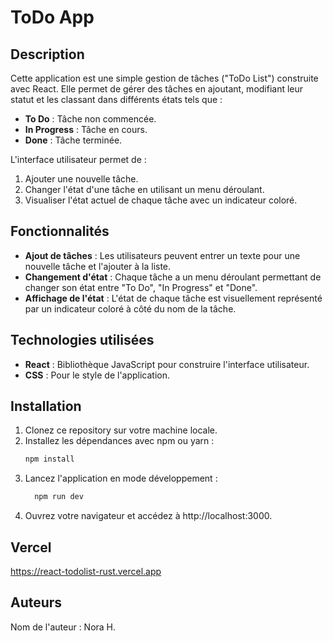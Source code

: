 # ToDo App

## Description

Cette application est une simple gestion de tâches ("ToDo List") construite avec React. Elle permet de gérer des tâches en ajoutant, modifiant leur statut et les classant dans différents états tels que :
- **To Do** : Tâche non commencée.
- **In Progress** : Tâche en cours.
- **Done** : Tâche terminée.

L'interface utilisateur permet de :
1. Ajouter une nouvelle tâche.
2. Changer l'état d'une tâche en utilisant un menu déroulant.
3. Visualiser l'état actuel de chaque tâche avec un indicateur coloré.

## Fonctionnalités

- **Ajout de tâches** : Les utilisateurs peuvent entrer un texte pour une nouvelle tâche et l'ajouter à la liste.
- **Changement d'état** : Chaque tâche a un menu déroulant permettant de changer son état entre "To Do", "In Progress" et "Done".
- **Affichage de l'état** : L'état de chaque tâche est visuellement représenté par un indicateur coloré à côté du nom de la tâche.

## Technologies utilisées

- **React** : Bibliothèque JavaScript pour construire l'interface utilisateur.
- **CSS** : Pour le style de l'application.

## Installation

1. Clonez ce repository sur votre machine locale.
2. Installez les dépendances avec npm ou yarn :
   ```bash
   npm install
3. Lancez l'application en mode développement :
   ```bash
     npm run dev
4. Ouvrez votre navigateur et accédez à http://localhost:3000.

## Vercel
https://react-todolist-rust.vercel.app

## Auteurs
Nom de l'auteur : Nora H.
